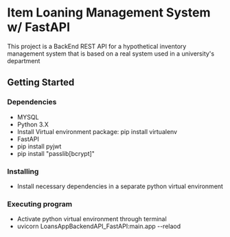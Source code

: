 # Item Loaning Management System w/ FastAPI

This project is a BackEnd REST API for a hypothetical inventory management system that is based on a real system used in a university's department

## Getting Started

### Dependencies

* MYSQL
* Python 3.X
* Install Virtual environment package: pip install virtualenv
* FastAPI
* pip install pyjwt
* pip install "passlib[bcrypt]"


### Installing

* Install necessary dependencies in a separate python virtual environment

### Executing program

* Activate python virtual environment through terminal
* uvicorn LoansAppBackendAPI_FastAPI:main.app --relaod


